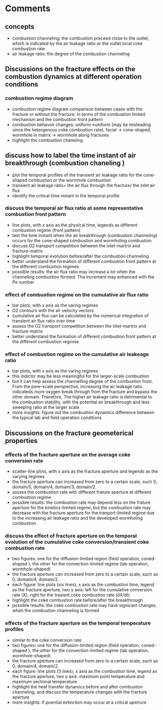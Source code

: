 # Comments 

## concepts
- combustion channeling: the combustion preceed close to the outlet, which is indicated by the air leakage ratio or the outlet local coke combustion rate 
- air leakage ratio: the degree of the combustion channeling 

## Discussions on the fracture effects on the combustion dynamics at different operation conditions 
### combustion regime diagram
-  combustion regime diagram comparison between cases with the fracture or without the fracture: in terms of the combustion limited mechanism and the combustion front pattern 
-  combustion behavoir changes: uniform->uniform (may be misleading since the hetergenous coke combustion rate), facial -> cone-shaped,  wormhole in matrix -> wormhole along fractures
- highlight the combustion chaneling 

## discuss how to label the time instant of air breakthrough (combustion chaneling )
- plot the temporal profiles of the transient air leakage ratio for the cone-shaped combustion or the wormhole combustion 
- transient air leakage ratio= the air flux through the fracture/ the inlet air flux 
- identify the critical time instant in the temporal profile

### discuss the temporal air flux ratio at some representative combustion front pattern
- line plots, with x axis as the physical time, legends as different combustion regime (front pattern)
- text the time instant when the air breakthrough (combustion channeling) occurs for the cone-shaped combustion and wormholing combustion 
- discuss  O2 transport competition between the inlet-martrix and fracture-matrix 
- highlight temporal evolution before/after the combustion channeling 
- better understand the formation of different combustion front pattern at the different combustion regimes 
- possible results: the air flux ratio may increase a lot when the channeling combustion formed. The increment may enhanced with the Pe number 

### effect of combustion regime on the cumulative air flux ratio
- bar plots, with x axis as the varing regimes
- O2 contours with the air velocity vectors  
- cumulative air flux can be calculated by the numerical integration of transient air flux ratio over time
- assess the O2 transport competition between the inlet-martrix and fracture-matrix  
- better understand the formation of different combustion front pattern at the different combustion regimes 

### effect of combustion regime on the cumulative air leakeage ratio 
- bar plots, with x axis as the varing regimes
- this indictor may be less meaningful for the larger-scale combustion 
- but it can help assess the channelling degree of the combustion front. From the pore-scale perspective, increasing the air leakage ratio indicateds more oxygen break through from the fracture and bypass the other domain. Therefore, The higher air leakage ratio is  detrimental to the combustion stability, with the potential air breakthrough and less sweeping ratio at the larger scale. 
- more insights: figure out the combustion dynamics difference between the typical lab  and field operation conditions 


## Discussions on the fracture geometerical properties

### effects of the fracture aperture on the average coke conversion rate
- scatter-line plots, with x axis as the fracture aperture and legends as the varying regimes
- the fracture aperture can increased from zero to a certain scale, such 0, domain/5, domain/4, domain/3, domain/2.
- assess the combustion rate with different frature aperture at different combustion regime
- possible results: the combustion rate may depend less on the frature aperture for the kinetics-limited regime, but the combustion rate may decrease with the fracture aperture for the tranport-limited regime due to the increasing air leakage ratio and the developed wormholing combustion 


### discuss the effect of fracture aperture on the temporal evolution of the cumulative coke conversion/transient coke combustion rate
- two figures: one for the diffusion-limited region (field operation, coned-shaped ), the other for the convection-limited regime (lab operation, wormhole-shaped)
- the fracture aperture can increased from zero to a certain scale, such  as 0, domain/4, domain/2.
- each figure: line plots (six lines), x axis as the combustion time, legend as the fracture aperture, two y axis: left for the cumulative conversion rate (X), right for the trasient coke combustion rate (dX/dt)
- highlight the coke combustion rate before/after the breakthrough
- possible results: the coke combustion rate may have signicant changes when the combustion channeling is formed



### effects of the fracture aperture on the temporal temperature profiles
- similar to the coke conversion rate
- two figures: one for the diffusion-limited region (field operation, coned-shaped ), the other for the convection-limited regime (lab operation, wormhole-shaped)
- the fracture aperture can increased from zero to a certain scale, such  as 0, domain/4, domain/2.
- each figure: line plots (3 lines), x axis as the combustion time, legend as the fracture aperture, two y axis: maximum point temperature and maximum sectional temperature 
- highlight the heat transfer dynamics before and after combustion channeling, and discuss the temperature changes with the fracture aperture 
- more insights: if poential extinction may occur at a critical aperture


